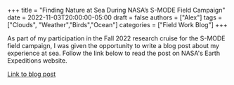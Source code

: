 +++
title = "Finding Nature at Sea During NASA’s S-MODE Field Campaign"
date = 2022-11-03T20:00:00-05:00
draft = false
authors = ["Alex"]
tags = ["Clouds", "Weather","Birds","Ocean"]
categories = ["Field Work Blog"]
+++

As part of my participation in the Fall 2022 research cruise for the S-MODE field campaign, I was given the opportunity to write a blog post about my experience at sea. Follow the link below to read the post on NASA's Earth Expeditions website.


[Link to blog post](https://blogs.nasa.gov/earthexpeditions/2022/11/03/finding-nature-at-sea-during-nasas-s-mode-field-campaign/)